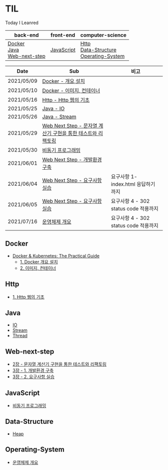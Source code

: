 # TIL

Today I Leanred

| back-end                                                     | front-end                 | computer-science |
| ------------------------------------------------------------ | ------------------------- | ---------------- |
| [Docker](#Docker)<br />[Java](#Java)<br />[Web-next-step](#Web-next-step) | [JavaScript](#JavaScript) | [Http](#Http)<br  />[Data-Structure](#Data-Structure)<br  />[Operating-System](#Operating-System)|



| Date       | Sub                                                          | 비고                                 |
| ---------- | ------------------------------------------------------------ | ------------------------------------ |
| 2021/05/09 | [Docker - 개요,설치](https://github.com/soowampy/TIL/blob/main/docker/Docker%20%26%20Kubernetes:%20The%20Practical%20Guide/1.%20%EB%8F%84%EC%BB%A4%20%EA%B0%9C%EC%9A%94%2C%EC%84%A4%EC%B9%98.md) |                                      |
| 2021/05/10 | [Docker - 이미지, 컨테이너](https://github.com/soowampy/TIL/blob/main/docker/Docker%20%26%20Kubernetes:%20The%20Practical%20Guide/2.%20%EC%9D%B4%EB%AF%B8%EC%A7%80%2C%EC%BB%A8%ED%85%8C%EC%9D%B4%EB%84%88.md) |                                      |
| 2021/05/16 | [Http - Http 웹의 기초](https://github.com/soowampy/TIL/blob/main/http/1.%20HTTP%20%EC%9B%B9%EC%9D%98%20%EA%B8%B0%EC%B4%88.md) |                                      |
| 2021/05/25 | [Java - IO](https://github.com/soowampy/TIL/blob/main/java/IO.md) |                                      |
| 2021/05/26 | [Java - Stream](https://github.com/soowampy/TIL/blob/main/java/Stream.md) |                                      |
| 2021/05/29 | [Web Next Step - 문자열 계산기 구현을 통한 테스트와 리팩토링](https://github.com/suwampy/TIL/blob/main/web-next-step/2.%20%EB%AC%B8%EC%9E%90%EC%97%B4%20%EA%B3%84%EC%82%B0%EA%B8%B0%20%EA%B5%AC%ED%98%84%EC%9D%84%20%ED%86%B5%ED%95%9C%20%ED%85%8C%EC%8A%A4%ED%8A%B8%EC%99%80%20%EB%A6%AC%ED%8C%A9%ED%86%A0%EB%A7%81.md) |                                      |
| 2021/05/30 | [비동기 프로그래밍](https://github.com/suwampy/TIL/blob/main/javascript/%EB%B9%84%EB%8F%99%EA%B8%B0%20%ED%94%84%EB%A1%9C%EA%B7%B8%EB%9E%98%EB%B0%8D.md) |                                      |
| 2021/06/01 | [Web Next Step - 개발환경 구축](https://github.com/suwampy/TIL/blob/main/web-next-step/3-1.%20%EA%B0%9C%EB%B0%9C%20%ED%99%98%EA%B2%BD%20%EA%B5%AC%EC%B6%95.md) |                                      |
| 2021/06/04 | [Web Next Step - 요구사항 실습](https://github.com/suwampy/TIL/blob/main/web-next-step/3-2%20.%20%EC%9A%94%EA%B5%AC%EC%82%AC%ED%95%AD%20%EC%8B%A4%EC%8A%B5.md) | 요구사항 1- index.html 응답하기 까지 |
| 2021/06/05 | [Web Next Step - 요구사항 실습](https://github.com/suwampy/TIL/blob/main/web-next-step/3-2%20.%20%EC%9A%94%EA%B5%AC%EC%82%AC%ED%95%AD%20%EC%8B%A4%EC%8A%B5.md) |요구사항 4 - 302 status code 적용까지  |
| 2021/07/16 | [운영체제 개요](https://github.com/suwampy/TIL/blob/main/os/1.%20%EC%9A%B4%EC%98%81%EC%B2%B4%EC%A0%9C%20%EA%B0%9C%EC%9A%94.md) |요구사항 4 - 302 status code 적용까지  |






## Docker

   - [Docker & Kubernetes: The Practical Guide](https://github.com/soowampy/TIL/tree/main/docker/Docker%20&%20Kubernetes:%20The%20Practical%20Guide)
     - [1. Docker 개요,설치](https://github.com/soowampy/TIL/blob/main/docker/Docker%20%26%20Kubernetes:%20The%20Practical%20Guide/1.%20%EB%8F%84%EC%BB%A4%20%EA%B0%9C%EC%9A%94%2C%EC%84%A4%EC%B9%98.md)
     - [2. 이미지, 컨테이너](https://github.com/soowampy/TIL/blob/main/docker/Docker%20%26%20Kubernetes:%20The%20Practical%20Guide/2.%20%EC%9D%B4%EB%AF%B8%EC%A7%80%2C%EC%BB%A8%ED%85%8C%EC%9D%B4%EB%84%88.md)

## Http

   - [1. Http 웹의 기초](https://github.com/soowampy/TIL/blob/main/http/1.%20HTTP%20%EC%9B%B9%EC%9D%98%20%EA%B8%B0%EC%B4%88.md)

## Java

   - [IO](https://github.com/soowampy/TIL/blob/main/java/IO.md)
   - [Stream](https://github.com/soowampy/TIL/blob/main/java/Stream.md)
   - [Thread](https://github.com/suwampy/TIL/blob/main/java/Thread.md)

## Web-next-step

   - [2장 - 문자열 계산기 구현을 통한 테스트와 리팩토링](https://github.com/suwampy/TIL/blob/main/web-next-step/2.%20%EB%AC%B8%EC%9E%90%EC%97%B4%20%EA%B3%84%EC%82%B0%EA%B8%B0%20%EA%B5%AC%ED%98%84%EC%9D%84%20%ED%86%B5%ED%95%9C%20%ED%85%8C%EC%8A%A4%ED%8A%B8%EC%99%80%20%EB%A6%AC%ED%8C%A9%ED%86%A0%EB%A7%81.md)
   - [3장 - 1. 개발환경 구축](https://github.com/suwampy/TIL/blob/main/web-next-step/3-1.%20%EA%B0%9C%EB%B0%9C%20%ED%99%98%EA%B2%BD%20%EA%B5%AC%EC%B6%95.md)
   - [3장 - 2. 요구사항 실습](https://github.com/suwampy/TIL/blob/main/web-next-step/3-2%20.%20%EC%9A%94%EA%B5%AC%EC%82%AC%ED%95%AD%20%EC%8B%A4%EC%8A%B5.md)

## JavaScript

   - [비동기 프로그래밍](https://github.com/suwampy/TIL/blob/main/javascript/%EB%B9%84%EB%8F%99%EA%B8%B0%20%ED%94%84%EB%A1%9C%EA%B7%B8%EB%9E%98%EB%B0%8D.md)

## Data-Structure
   - [Heap](https://github.com/suwampy/TIL/blob/main/data-structure/Heap.md)

## Operating-System
   - [운영체제 개요](https://github.com/suwampy/TIL/blob/main/os/1.%20%EC%9A%B4%EC%98%81%EC%B2%B4%EC%A0%9C%20%EA%B0%9C%EC%9A%94.md)

